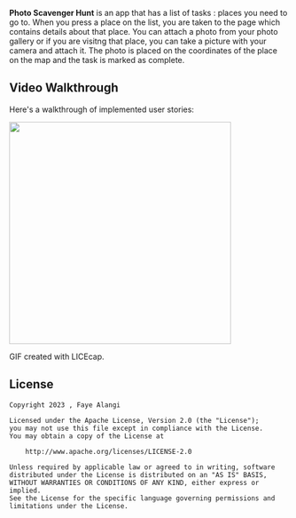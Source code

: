 
**Photo Scavenger Hunt** is an app that has a list of tasks : places you need to go to. When you press a place on the list, you are taken to the page which contains details about that place. You can attach a photo from your photo gallery or if you are visitng that place, you can take a picture with your camera and attach it. The photo is placed on the coordinates of the place on the map and the task is marked as complete.


## Video Walkthrough

Here's a walkthrough of implemented user stories:

<img src="Walkthrough.gif" width=400><br>

GIF created with LICEcap.



## License

    Copyright 2023 , Faye Alangi

    Licensed under the Apache License, Version 2.0 (the "License");
    you may not use this file except in compliance with the License.
    You may obtain a copy of the License at

        http://www.apache.org/licenses/LICENSE-2.0

    Unless required by applicable law or agreed to in writing, software
    distributed under the License is distributed on an "AS IS" BASIS,
    WITHOUT WARRANTIES OR CONDITIONS OF ANY KIND, either express or implied.
    See the License for the specific language governing permissions and
    limitations under the License.
